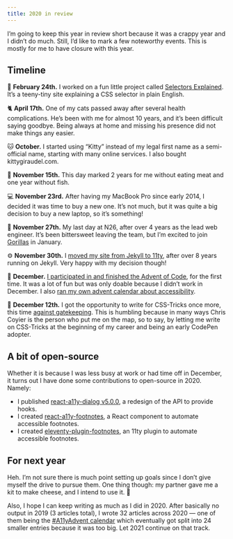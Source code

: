 ```yaml
---
title: 2020 in review
---
```


I’m going to keep this year in review short because it was a crappy year and I didn’t do much. Still, I’d like to mark a few noteworthy events. This is mostly for me to have closure with this year.

## Timeline

🤯 **February 24th.** I worked on a fun little project called [Selectors Explained](https://kittygiraudel.github.io/selectors-explained/). It’s a teeny-tiny site explaining a CSS selector in plain English.

🐈 **April 17th.** One of my cats passed away after several health complications. He’s been with me for almost 10 years, and it’s been difficult saying goodbye. Being always at home and missing his presence did not make things any easier.

🐱 **October.** I started using “Kitty” instead of my legal first name as a semi-official name, starting with many online services. I also bought kittygiraudel.com.

🌱 **November 15th.** This day marked 2 years for me without eating meat and one year without fish.

💻 **November 23rd.** After having my MacBook Pro since early 2014, I decided it was time to buy a new one. It’s not much, but it was quite a big decision to buy a new laptop, so it’s something!

👋 **November 27th.** My last day at N26, after over 4 years as the lead web engineer. It’s been bittersweet leaving the team, but I’m excited to join [Gorillas](<https://en.wikipedia.org/wiki/Gorillas_(company)>) in January.

⚙️ **November 30th.** I [moved my site from Jekyll to 11ty](/2020/11/30/from-jekyll-to-11ty/), after over 8 years running on Jekyll. Very happy with my decision though!

📆 **December.** [I participated in and finished the Advent of Code](/2020/12/30/my-thoughts-on-advent-of-code/), for the first time. It was a lot of fun but was only doable because I didn’t work in December. I also [ran my own advent calendar about accessibility](/2020/12/01/a11y-advent-calendar/).

🌟 **December 12th.** I got the opportunity to write for CSS-Tricks once more, this time [against gatekeeping](https://css-tricks.com/there-is-no-normal/). This is humbling because in many ways Chris Coyier is the person who put me on the map, so to say, by letting me write on CSS-Tricks at the beginning of my career and being an early CodePen adopter.

## A bit of open-source

Whether it is because I was less busy at work or had time off in December, it turns out I have done some contributions to open-source in 2020. Namely:

- I published [react-a11y-dialog v5.0.0](https://github.com/KittyGiraudel/react-a11y-dialog/releases), a redesign of the API to provide hooks.
- I created [react-a11y-footnotes](https://github.com/KittyGiraudel/react-a11y-footnotes), a React component to automate accessible footnotes.
- I created [eleventy-plugin-footnotes](https://github.com/KittyGiraudel/eleventy-plugin-footnotes), an 11ty plugin to automate accessible footnotes.

## For next year

Heh. I’m not sure there is much point setting up goals since I don’t give myself the drive to pursue them. One thing though: my partner gave me a kit to make cheese, and I intend to use it. 🧀

Also, I hope I can keep writing as much as I did in 2020. After basically no output in 2019 (3 articles total), I wrote 32 articles across 2020 — one of them being the [#A11yAdvent calendar](/2020/12/01/a11y-advent-calendar/) which eventually got split into 24 smaller entries because it was too big. Let 2021 continue on that track.
